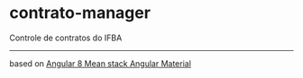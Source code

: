 # contrato-manager
 Controle de contratos do IFBA
 
 ---
 
 based on [Angular 8 Mean stack Angular Material](https://github.com/SinghDigamber/Angular8MeanstackAngularMaterial/)
